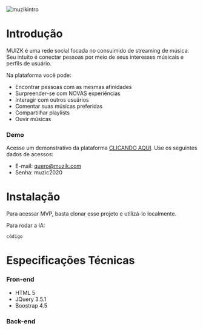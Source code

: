 ![muzikintro](https://user-images.githubusercontent.com/51968644/97819071-18f6fd00-1c85-11eb-9521-68aa4d39451e.jpg)

# Introdução
MUIZK é uma rede social focada no consuimido de streaming de música. Seu intuito é conectar pessoas por meio de seus interesses músicais e perfils de usuário.

Na plataforma você pode: 
- Encontrar pessoas com as mesmas afinidades
- Surpreender-se com NOVAS experiências
- Interagir com outros usuários
- Comentar suas músicas preferidas
- Compartilhar playlists
- Ouvir músicas

### Demo
Acesse um demonstrativo da plataforma [CLICANDO AQUI](http://brunoleonardo.me/muzik).
Use os seguintes dados de acessos:
- E-mail: quero@muzik.com
- Senha: muzic2020

# Instalação
Para acessar MVP, basta clonar esse projeto e utilizá-lo localmente.

Para rodar a IA:
```
código
```

# Especificações Técnicas 
### Fron-end
- HTML 5
- JQuery 3.5.1
- Boostrap 4.5

### Back-end
